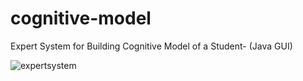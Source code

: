 # cognitive-model
Expert System for Building Cognitive Model of a Student- (Java GUI)


![expertsystem](https://github.com/user-attachments/assets/2bfd840e-1d68-4de0-aa55-4a34d1597a93)
